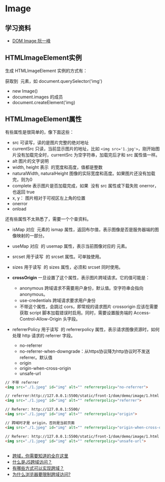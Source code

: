 # Image

## 学习资料

- [DOM Image 阮一峰](https://github.com/ruanyf/jstutorial/blob/gh-pages/dom/image.md)

## HTMLImageElement实例

生成 HTMLImageElement 实例的方式有：

 获取到 <img> 元素，如 document.querySelector('img')
- new Image()
- document.images 的成员
- document.createElement('img)


## HTMLImageElement属性

有些属性是很简单的，像下面这些：

- src 可读写，读的是图片完整的绝对地址
- currentSrc 只读，当前显示图片的地址，比如 `<img src='1.jpg'>`，刚开始图片没有加载完全时，currentSrc 为空字符串，加载完后才和 src 属性值一样。
-  alt 图片的文字说明
- width, height 表示 <img> 的宽度和高度，值都是整数
- naturalWidth, naturalHeight 图像的实际宽度和高度。如果图片还没有加载完，则为0
- complete 表示图片是否加载完成，如果 <img> 没有 src 属性或下载失败 onerror，也返回 true
- x, y： 图片相对于可视区左上角的位置
- onerror
- onload

还有些属性不太熟悉了，需要一个个查资料。

- isMap 对应 <img> 元素的 ismap 属性，返回布尔值，表示图像是否是服务器端的图像映射的一部分。
- useMap 对应 <img> 的 usemap 属性，表示当前图像对应的 <map> 元素。

- srcset 用于读写 <img> 的 srcset 属性。可单独使用。
- sizes 用于读写 <img> 的 sizes 属性，必须和 srcset 同时使用。

- **crossOrigin** 一旦设置了这个属性，表示图片跨域请求。它的值可能是：
    - anonymous 跨域请求不需要用户身份，默认值。空字符串会指向 anonymous。
    - use-credentials 跨域请求要求用户身份
    - 不带这个属性，会跳过 cors，即常规的请求图片
crossorigin 应该在需要获取 script 脚本加载错误时启用。同时，需要设置服务端的 Access-Control-Allow-Origin 头字段。

- referrerPolicy 用于读写 <img> 的 referrerpolicy 属性，表示请求图像资源时，如何处理 http 请求的 referrer 字段。
    - no-referrer
    - no-referrer-when-downgrade：从https协议降为http协议时不发送referrer。默认值
    - origin
    - origin-when-cross-origin
    - unsafe-url

```html
// 不带 referrer
<img src="./1.jpeg" id="img" alt="" referrerpolicy="no-referrer">

// referrer:http://127.0.0.1:5500/static/front-1/dom/demo/image/1.html 当前页面
<img src="./1.jpeg" id="img" alt="" referrerpolicy="referrer">

// Referer: http://127.0.0.1:5500/
<img src="./1.jpeg" id="img" alt="" referrerpolicy="origin">

// 跨域时才是 origin，否则是当前页面
<img src="./1.jpeg" id="img" alt="" referrerpolicy="origin-when-cross-origin">

// Referer: http://127.0.0.1:5500/static/front-1/dom/demo/image/1.html 当前页面
<img src="./1.jpeg" id="img" alt="" referrerpolicy="unsafe-url">
```


## 
- [跨域，你需要知道的全在这里](https://zhuanlan.zhihu.com/p/30777994)
- [什么是JS跨域访问？](https://www.zhihu.com/question/26376773)
- [有哪些方式可以实现跨域？](https://www.zhihu.com/question/264308740)
- [为什么浏览器要限制跨域访问?](https://www.zhihu.com/question/26379635)
